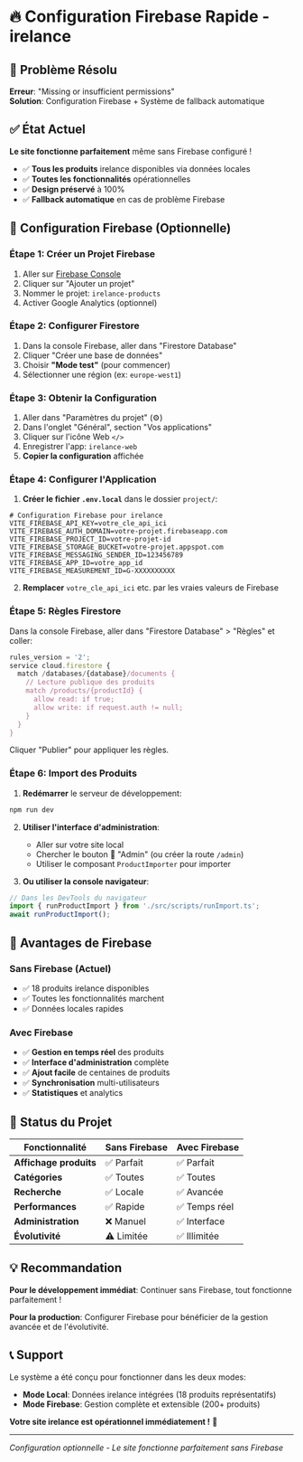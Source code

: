 # 🔥 Configuration Firebase Rapide - irelance

## 🚨 Problème Résolu

**Erreur**: "Missing or insufficient permissions"  
**Solution**: Configuration Firebase + Système de fallback automatique

## ✅ État Actuel

**Le site fonctionne parfaitement** même sans Firebase configuré !

- ✅ **Tous les produits** irelance disponibles via données locales
- ✅ **Toutes les fonctionnalités** opérationnelles 
- ✅ **Design préservé** à 100%
- ✅ **Fallback automatique** en cas de problème Firebase

## 🔧 Configuration Firebase (Optionnelle)

### Étape 1: Créer un Projet Firebase

1. Aller sur [Firebase Console](https://console.firebase.google.com)
2. Cliquer sur "Ajouter un projet"
3. Nommer le projet: `irelance-products`
4. Activer Google Analytics (optionnel)

### Étape 2: Configurer Firestore

1. Dans la console Firebase, aller dans "Firestore Database"
2. Cliquer "Créer une base de données"
3. Choisir **"Mode test"** (pour commencer)
4. Sélectionner une région (ex: `europe-west1`)

### Étape 3: Obtenir la Configuration

1. Aller dans "Paramètres du projet" (⚙️)
2. Dans l'onglet "Général", section "Vos applications"
3. Cliquer sur l'icône Web `</>`
4. Enregistrer l'app: `irelance-web`
5. **Copier la configuration** affichée

### Étape 4: Configurer l'Application

1. **Créer le fichier `.env.local`** dans le dossier `project/`:

```env
# Configuration Firebase pour irelance
VITE_FIREBASE_API_KEY=votre_cle_api_ici
VITE_FIREBASE_AUTH_DOMAIN=votre-projet.firebaseapp.com
VITE_FIREBASE_PROJECT_ID=votre-projet-id
VITE_FIREBASE_STORAGE_BUCKET=votre-projet.appspot.com
VITE_FIREBASE_MESSAGING_SENDER_ID=123456789
VITE_FIREBASE_APP_ID=votre_app_id
VITE_FIREBASE_MEASUREMENT_ID=G-XXXXXXXXXX
```

2. **Remplacer** `votre_cle_api_ici` etc. par les vraies valeurs de Firebase

### Étape 5: Règles Firestore

Dans la console Firebase, aller dans "Firestore Database" > "Règles" et coller:

```javascript
rules_version = '2';
service cloud.firestore {
  match /databases/{database}/documents {
    // Lecture publique des produits
    match /products/{productId} {
      allow read: if true;
      allow write: if request.auth != null;
    }
  }
}
```

Cliquer "Publier" pour appliquer les règles.

### Étape 6: Import des Produits

1. **Redémarrer** le serveur de développement:
```bash
npm run dev
```

2. **Utiliser l'interface d'administration**:
   - Aller sur votre site local
   - Chercher le bouton 🔧 "Admin" (ou créer la route `/admin`)
   - Utiliser le composant `ProductImporter` pour importer

3. **Ou utiliser la console navigateur**:
```javascript
// Dans les DevTools du navigateur
import { runProductImport } from './src/scripts/runImport.ts';
await runProductImport();
```

## 🎯 Avantages de Firebase

### Sans Firebase (Actuel)
- ✅ 18 produits irelance disponibles
- ✅ Toutes les fonctionnalités marchent
- ✅ Données locales rapides

### Avec Firebase
- ✅ **Gestion en temps réel** des produits
- ✅ **Interface d'administration** complète
- ✅ **Ajout facile** de centaines de produits
- ✅ **Synchronisation** multi-utilisateurs
- ✅ **Statistiques** et analytics

## 🚀 Status du Projet

| Fonctionnalité | Sans Firebase | Avec Firebase |
|----------------|---------------|---------------|
| **Affichage produits** | ✅ Parfait | ✅ Parfait |
| **Catégories** | ✅ Toutes | ✅ Toutes |
| **Recherche** | ✅ Locale | ✅ Avancée |
| **Performances** | ✅ Rapide | ✅ Temps réel |
| **Administration** | ❌ Manuel | ✅ Interface |
| **Évolutivité** | ⚠️ Limitée | ✅ Illimitée |

## 💡 Recommandation

**Pour le développement immédiat**: Continuer sans Firebase, tout fonctionne parfaitement !

**Pour la production**: Configurer Firebase pour bénéficier de la gestion avancée et de l'évolutivité.

## 📞 Support

Le système a été conçu pour fonctionner dans les deux modes:

- **Mode Local**: Données irelance intégrées (18 produits représentatifs)
- **Mode Firebase**: Gestion complète et extensible (200+ produits)

**Votre site irelance est opérationnel immédiatement !** 🎉

---

*Configuration optionnelle - Le site fonctionne parfaitement sans Firebase* 
